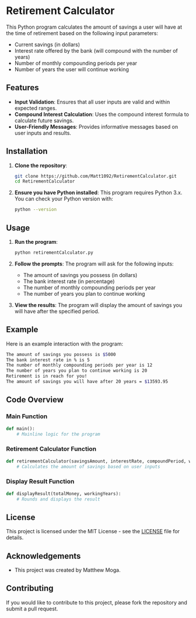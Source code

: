 # Retirement Calculator

This Python program calculates the amount of savings a user will have at the time of retirement based on the following input parameters:
- Current savings (in dollars)
- Interest rate offered by the bank (will compound with the number of years)
- Number of monthly compounding periods per year
- Number of years the user will continue working

## Features

- **Input Validation**: Ensures that all user inputs are valid and within expected ranges.
- **Compound Interest Calculation**: Uses the compound interest formula to calculate future savings.
- **User-Friendly Messages**: Provides informative messages based on user inputs and results.

## Installation

1. **Clone the repository**:
    ```bash
    git clone https://github.com/Matt1092/RetirementCalculator.git
    cd RetirementCalculator
    ```

2. **Ensure you have Python installed**:
    This program requires Python 3.x. You can check your Python version with:
    ```bash
    python --version
    ```

## Usage

1. **Run the program**:
    ```bash
    python retirementCalculator.py
    ```

2. **Follow the prompts**:
    The program will ask for the following inputs:
    - The amount of savings you possess (in dollars)
    - The bank interest rate (in percentage)
    - The number of monthly compounding periods per year
    - The number of years you plan to continue working

3. **View the results**:
    The program will display the amount of savings you will have after the specified period.

## Example

Here is an example interaction with the program:
```bash
The amount of savings you possess is $5000
The bank interest rate in % is 5
The number of monthly compounding periods per year is 12
The number of years you plan to continue working is 20
Retirement is in reach for you!
The amount of savings you will have after 20 years = $13593.95
```

## Code Overview

### Main Function

```python
def main():
    # Mainline logic for the program
```

### Retirement Calculator Function

```python
def retirementCalculator(savingsAmount, interestRate, compoundPeriod, workingYears):
    # Calculates the amount of savings based on user inputs
```

### Display Result Function

```python
def displayResult(totalMoney, workingYears):
    # Rounds and displays the result
```


## License

This project is licensed under the MIT License - see the [LICENSE](LICENSE) file for details.

## Acknowledgements

- This project was created by Matthew Moga.

## Contributing

If you would like to contribute to this project, please fork the repository and submit a pull request.
